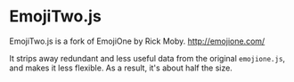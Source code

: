 # EmojiTwo.js

EmojiTwo.js is a fork of EmojiOne by Rick Moby. http://emojione.com/

It strips away redundant and less useful data from the original `emojione.js`, and makes it less flexible. As a result, it's about half the size.
